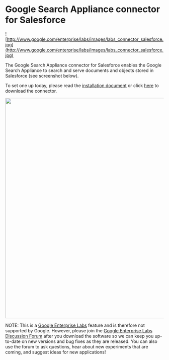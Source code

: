 # Google Search Appliance connector for Salesforce #

![http://www.google.com/enterprise/labs/images/labs_connector_salesforce.jpg](http://www.google.com/enterprise/labs/images/labs_connector_salesforce.jpg)

The Google Search Appliance connector for Salesforce enables the Google Search Appliance to search and serve documents and objects stored in Salesforce (see screenshot below).

To set one up today, please read the [installation document](http://google-enterprise-connector-salesforce.googlecode.com/svn/trunk/projects/salesforce/docs/salesforce_connector.html) or click [here](http://code.google.com/p/google-enterprise-connector-salesforce/downloads/list) to download the connector.

<img src='http://google-enterprise-connector-salesforce.googlecode.com/svn/trunk/projects/salesforce/res/connector_results.PNG' width='700'>

NOTE: This is a <a href='http://google.com/enterprise/labs'>Google Enterprise Labs</a> feature and is therefore not supported by Google.  However, please join the <a href='http://groups.google.com/group/google-enterprise-labs'>Google Enterprise Labs Discussion Forum</a> after you download the software so we can keep you up-to-date on new versions and bug fixes as they are released.  You can also use the forum to ask questions, hear about new experiments that are coming, and suggest ideas for new applications!